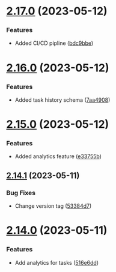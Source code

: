 # [2.17.0](https://github.com/hossainchisty/Task-Tracking-Tool/compare/v2.16.0...v2.17.0) (2023-05-12)


### Features

* Added CI/CD pipline ([bdc9bbe](https://github.com/hossainchisty/Task-Tracking-Tool/commit/bdc9bbe867f1ad300199ba64847d5690cf1b4843))



# [2.16.0](https://github.com/hossainchisty/Task-Tracking-Tool/compare/v2.15.0...v2.16.0) (2023-05-12)


### Features

* Added task history schema ([7aa4908](https://github.com/hossainchisty/Task-Tracking-Tool/commit/7aa4908ee662032cbf52fd7b144b40d94153b34c))



# [2.15.0](https://github.com/hossainchisty/Task-Tracking-Tool/compare/v2.14.1...v2.15.0) (2023-05-12)


### Features

* Added analytics feature ([e33755b](https://github.com/hossainchisty/Task-Tracking-Tool/commit/e33755bece58016c3b50b1fdddde1d1a49eef5b4))



## [2.14.1](https://github.com/hossainchisty/Task-Tracking-Tool/compare/v2.14.0...v2.14.1) (2023-05-11)


### Bug Fixes

* Change version tag ([53384d7](https://github.com/hossainchisty/Task-Tracking-Tool/commit/53384d72937577965586a116692db5f0166204bb))



# [2.14.0](https://github.com/hossainchisty/Task-Tracking-Tool/compare/v2.13.1...v2.14.0) (2023-05-11)


### Features

* Add analytics for tasks ([516e6dd](https://github.com/hossainchisty/Task-Tracking-Tool/commit/516e6ddbc2fdd639a520fc1eb8b7bc24b05cb87a))



